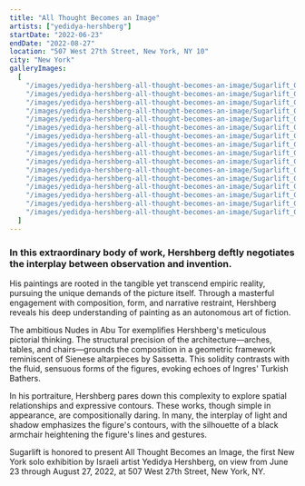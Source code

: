 ```yaml
---
title: "All Thought Becomes an Image"
artists: ["yedidya-hershberg"]
startDate: "2022-06-23"
endDate: "2022-08-27"
location: "507 West 27th Street, New York, NY 10"
city: "New York"
galleryImages:
  [
    "/images/yedidya-hershberg-all-thought-becomes-an-image/Sugarlift_Gallery_Yedidya_Hershberg_All_Thought_Becomes_An_Image_1.jpg",
    "/images/yedidya-hershberg-all-thought-becomes-an-image/Sugarlift_Gallery_Yedidya_Hershberg_All_Thought_Becomes_An_Image_2.jpg",
    "/images/yedidya-hershberg-all-thought-becomes-an-image/Sugarlift_Gallery_Yedidya_Hershberg_All_Thought_Becomes_An_Image_3.jpg",
    "/images/yedidya-hershberg-all-thought-becomes-an-image/Sugarlift_Gallery_Yedidya_Hershberg_All_Thought_Becomes_An_Image_4.jpg",
    "/images/yedidya-hershberg-all-thought-becomes-an-image/Sugarlift_Gallery_Yedidya_Hershberg_All_Thought_Becomes_An_Image_5.jpg",
    "/images/yedidya-hershberg-all-thought-becomes-an-image/Sugarlift_Gallery_Yedidya_Hershberg_All_Thought_Becomes_An_Image_6.jpg",
    "/images/yedidya-hershberg-all-thought-becomes-an-image/Sugarlift_Gallery_Yedidya_Hershberg_All_Thought_Becomes_An_Image_7.jpg",
    "/images/yedidya-hershberg-all-thought-becomes-an-image/Sugarlift_Gallery_Yedidya_Hershberg_All_Thought_Becomes_An_Image_8.jpg",
    "/images/yedidya-hershberg-all-thought-becomes-an-image/Sugarlift_Gallery_Yedidya_Hershberg_All_Thought_Becomes_An_Image_9.jpg",
    "/images/yedidya-hershberg-all-thought-becomes-an-image/Sugarlift_Gallery_Yedidya_Hershberg_All_Thought_Becomes_An_Image_10.jpg",
    "/images/yedidya-hershberg-all-thought-becomes-an-image/Sugarlift_Gallery_Yedidya_Hershberg_All_Thought_Becomes_An_Image_11.jpg",
    "/images/yedidya-hershberg-all-thought-becomes-an-image/Sugarlift_Gallery_Yedidya_Hershberg_All_Thought_Becomes_An_Image_12.jpg",
    "/images/yedidya-hershberg-all-thought-becomes-an-image/Sugarlift_Gallery_Yedidya_Hershberg_All_Thought_Becomes_An_Image_13.jpg",
    "/images/yedidya-hershberg-all-thought-becomes-an-image/Sugarlift_Gallery_Yedidya_Hershberg_All_Thought_Becomes_An_Image_14.jpg",
    "/images/yedidya-hershberg-all-thought-becomes-an-image/Sugarlift_Gallery_Yedidya_Hershberg_All_Thought_Becomes_An_Image_15.jpg",
    "/images/yedidya-hershberg-all-thought-becomes-an-image/Sugarlift_Gallery_Yedidya_Hershberg_All_Thought_Becomes_An_Image_16.jpg",
  ]
---
```


### In this extraordinary body of work, Hershberg deftly negotiates the interplay between observation and invention.

His paintings are rooted in the tangible yet transcend empiric reality, pursuing the unique demands of the picture itself. Through a masterful engagement with composition, form, and narrative restraint, Hershberg reveals his deep understanding of painting as an autonomous art of fiction.

The ambitious Nudes in Abu Tor exemplifies Hershberg's meticulous pictorial thinking. The structural precision of the architecture—arches, tables, and chairs—grounds the composition in a geometric framework reminiscent of Sienese altarpieces by Sassetta. This solidity contrasts with the fluid, sensuous forms of the figures, evoking echoes of Ingres' Turkish Bathers.

In his portraiture, Hershberg pares down this complexity to explore spatial relationships and expressive contours. These works, though simple in appearance, are compositionally daring. In many, the interplay of light and shadow emphasizes the figure's contours, with the silhouette of a black armchair heightening the figure's lines and gestures.

Sugarlift is honored to present All Thought Becomes an Image, the first New York solo exhibition by Israeli artist Yedidya Hershberg, on view from June 23 through August 27, 2022, at 507 West 27th Street, New York, NY.
